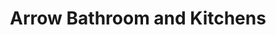 ---
title: "Arrow Bathroom and Kitchens"
url: /clacton-on-sea/arrow-bathroom-and-kitchens/
shop: Küchen
---